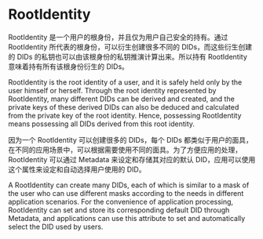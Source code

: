 # RootIdentity

RootIdentity 是一个用户的根身份，并且仅为用户自己安全的持有。通过 RootIdentity 所代表的根身份，可以衍生创建很多不同的 DIDs，而这些衍生创建的 DIDs 的私钥也可以由该根身份的私钥推演计算出来。所以持有 RootIdentity 意味着持有所有该根身份衍生的 DIDs。

RootIdentity is the root identity of a user, and it is safely held only by the user himself or herself. Through the root identity represented by RootIdentity, many different DIDs can be derived and created, and the private keys of these derived DIDs can also be deduced and calculated from the private key of the root identity. Hence, possessing RootIdentity means possessing all DIDs derived from this root identity.

因为一个 RootIdentity 可以创建很多的 DIDs，每个 DIDs 都类似于用户的面具，在不同的应用场景中，可以根据需要使用不同的面具。为了方便应用的处理，RootIdentity 可以通过 Metadata 来设定和存储其对应的默认 DID，应用可以使用这个属性来设定和自动选择用户使用的 DID。

A RootIdentity can create many DIDs, each of which is similar to a mask of the user who can use different masks according to the needs in different application scenarios. For the convenience of application processing, RootIdentity can set and store its corresponding default DID through Metadata, and applications can use this attribute to set and automatically select the DID used by users.
